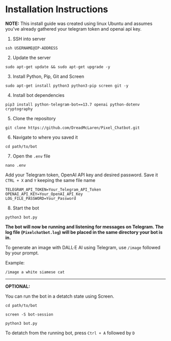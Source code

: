 # Installation Instructions

**NOTE:** This install guide was created using linux Ubuntu and assumes you've already gathered your telegram token and openai api key.

1. SSH into server
```
ssh USERNAME@IP-ADDRESS
```

2. Update the server
```
sudo apt-get update && sudo apt-get upgrade -y
```

3. Install Python, Pip, Git and Screen
```
sudo apt-get install python3 python3-pip screen git -y
```

4. Install bot dependencies
```
pip3 install python-telegram-bot==13.7 openai python-dotenv cryptography
```

5. Clone the repository
```
git clone https://github.com/DreadMcLaren/Pixel_Chatbot.git
```

6. Navigate to where you saved it
```
cd path/to/bot
```

7. Open the ```.env``` file
```
nano .env
```

Add your Telegram token, OpenAI API key and desired password. Save it ```CTRL + X``` and ```Y``` keeping the same file name
```
TELEGRAM_API_TOKEN=Your_Telegram_API_Token
OPENAI_API_KEY=Your_OpenAI_API_Key
LOG_FILE_PASSWORD=Your_Password
```

8. Start the bot

```
python3 bot.py
```

**The bot will now be running and listening for messages on Telegram. The log file (```Pixelchatbot.log```) will be placed in the same directory your bot is in.**

To generate an image with DALL·E AI using Telegram, use ```/image``` followed by your prompt.

Example:

```
/image a white siamese cat
```

--------------------------------------------
**OPTIONAL:**

You can run the bot in a detatch state using Screen.

```
cd path/to/bot
```

```
screen -S bot-session
```

```
python3 bot.py
```

To detatch from the running bot, press ```Ctrl + A``` followed by ```D```
